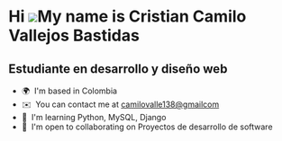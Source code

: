 Hi ![](https://user-images.githubusercontent.com/18350557/176309783-0785949b-9127-417c-8b55-ab5a4333674e.gif)My name is Cristian Camilo Vallejos Bastidas
=========================================================================================================================================================

Estudiante en desarrollo y diseño web
-------------------------------------

* 🌍  I'm based in Colombia
* ✉️  You can contact me at [camilovalle138@gmailcom](mailto:camilovalle138@gmailcom)
* 🧠  I'm learning Python, MySQL, Django
* 🤝  I'm open to collaborating on Proyectos de desarrollo de software
  
